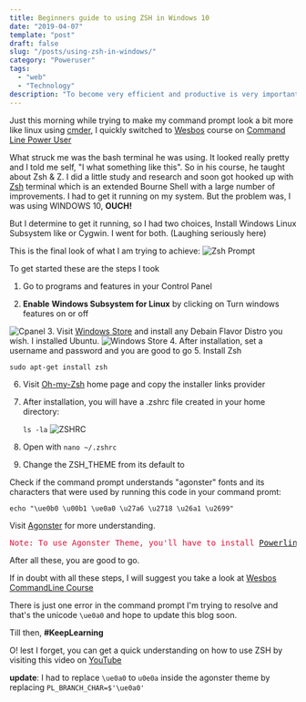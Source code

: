 ```yaml
---
title: Beginners guide to using ZSH in Windows 10
date: "2019-04-07"
template: "post"
draft: false
slug: "/posts/using-zsh-in-windows/"
category: "Poweruser"
tags:
  - "web"
  - "Technology"
description: "To become very efficient and productive is very important in the tech world. Having the right tools to get the job done faster is essential. No tool comes to the heart of developers than a good terminal. Thus, I decided to explore the Z-Shell for Windows environment. Nut right?"
---
```


Just this morning while trying to make my command prompt look a bit more like linux using <a href="https://cmder.net" target="_blank">cmder</a>, I quickly switched to <a href="https://twitter.com/wesbos" target="_blank">Wesbos</a> course on <a href="http://commandlinepoweruser.com" target="_blank">Command Line Power User</a>

What struck me was the bash terminal he was using. It looked really pretty and I told me self, "I what something like this". So in his course, he taught about Zsh & Z. I did a little study and research and soon got hooked up with [Zsh](https://ohmyz.sh) terminal  which is an extended Bourne Shell with a large number of improvements. I had to get it running on my system. But the problem was, I was using WINDOWS 10, **OUCH!**

But I determine to get it running, so I had two choices, Install Windows Linux Subsystem like or Cygwin. I went for both. (Laughing seriously here) 

This is the final look of what I am trying to achieve:
![Zsh Prompt](/media/zshprompt.png)

To get started these are the steps I took

1. Go to programs and features in your Control Panel

2. __Enable__ **Windows Subsystem for Linux** by clicking on Turn windows features on or off 

![Cpanel](/media/cpanel.png)
3. Visit <a href="https://www.microsoft.com/en-lr/search?q=linux" target="_blank">Windows Store</a> and install any Debain Flavor Distro you wish. I installed Ubuntu.
   ![Windows Store](/media/windows_store.png)
4. After installation, set a username and password and you are good to go
5. Install Zsh  
   
   ```sudo apt-get install zsh```

6. Visit <a href="https://ohmyz.sh/" target="_blank">Oh-my-Zsh</a> home page and copy the installer links provider
7. After installation, you will have a .zshrc file created in your home directory:

	```ls -la``` 
![ZSHRC](/media/cmd-prompt.jpg)

8. Open with ```nano ~/.zshrc```
9. Change the ZSH_THEME from its default to 

Check if the command prompt understands "agonster" fonts and its characters that were used by running this code in your command promt:

```echo "\ue0b0 \u00b1 \ue0a0 \u27a6 \u2718 \u26a1 \u2699"```

Visit <a href="https://github.com/agnoster/agnoster-zsh-theme " target="_blank">Agonster</a> for more understanding.
 
<pre style="color:#DC143C">Note: To use Agonster Theme, you'll have to install <a href=" https://github.com/powerline/fonts" target="_blank">Powerline Fonts</a></pre>


After all these, you are good to go.

If in doubt with all these steps, I will suggest you take a look at <a href="http://commandlinepoweruser.com" target="_blank">Wesbos CommandLine Course</a>

There is just one error in the command prompt I'm trying to resolve and that's the unicode ```\ue0a0``` and hope to update this blog soon.

Till then, **#KeepLearning**

O! lest I forget, you can get a quick understanding on how to use ZSH by visiting this video on <a href="https://www.youtube.com/watch?v=Ojdk1lNXB0E" target="_blank">YouTube</a>

**update**:
I had to replace ```\ue0a0``` to ```u0e0a``` inside the agonster theme by replacing ```PL_BRANCH_CHAR=$'\ue0a0'```  